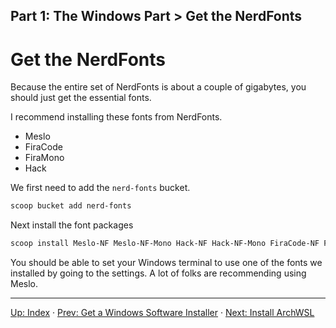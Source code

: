 Part 1: The Windows Part > Get the NerdFonts
---

# Get the NerdFonts

Because the entire set of NerdFonts is about a couple of gigabytes, you should just get the essential fonts.

I recommend installing these fonts from NerdFonts.
- Meslo
- FiraCode
- FiraMono
- Hack

We first need to add the `nerd-fonts` bucket.

```powershell
scoop bucket add nerd-fonts
```

Next install the font packages

```powershell
scoop install Meslo-NF Meslo-NF-Mono Hack-NF Hack-NF-Mono FiraCode-NF FiraCode-NF-Mono FiraMono-NF FiraMono-NF-Mono
```

You should be able to set your Windows terminal to use one of the fonts we installed by going to the settings.  A lot of folks are recommending using Meslo.

---
[Up: Index](../00-START_HERE.md) &middot;
[Prev: Get a Windows Software Installer](02-GetScoop.md) &middot;
[Next: Install ArchWSL](04-InstallArchWSL.md)

